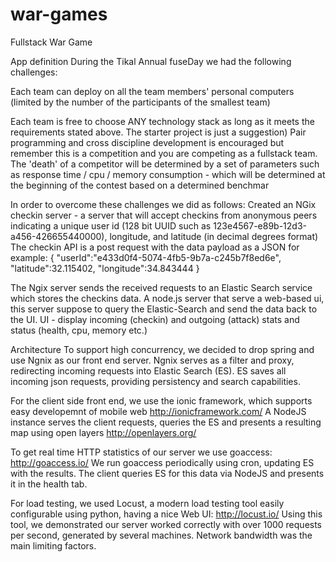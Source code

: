 # war-games
Fullstack War Game

App definition
During the Tikal Annual fuseDay we had the following challenges:

Each team can deploy on all the team members' personal computers (limited by the number of the participants of the smallest team)

Each team is free to choose ANY technology stack as long as it meets the requirements stated above. The starter project is just a suggestion)
Pair programming and cross discipline development is encouraged but remember this is a competition and you are competing as a fullstack team. 
The 'death' of a competitor will be determined by a set of parameters such as response time / cpu / memory consumption - which will be determined at the beginning of the contest  based on a determined benchmar

In order to overcome these challenges we did as follows:
Created an NGix checkin server - a server that will accept checkins from anonymous peers indicating a unique user id (128 bit UUID such as 123e4567-e89b-12d3-a456-426655440000), longitude, and latitude (in decimal degrees format)
The checkin API is a post request with the data payload as a JSON for example:
 {
    "userId":"e433d0f4-5074-4fb5-9b7a-c245b7f8ed6e",
    "latitude":32.115402,
    "longitude":34.843444
  }

The Ngix server sends the received requests to an Elastic Search service which stores the checkins data.
A node.js server that serve a web-based ui, this server suppose to query the Elastic-Search and send the data back to the UI.
UI - display incoming (checkin) and outgoing (attack) stats and status (health, cpu, memory etc.)



Architecture
To support high concurrency, we decided to drop spring and use Ngnix as our front end server.
Ngnix serves as a filter and proxy, redirecting incoming requests into Elastic Search (ES).
ES saves all incoming json requests, providing persistency and search capabilities.

For the client side front end, we use the ionic framework, which supports easy developemnt of mobile web  http://ionicframework.com/
A NodeJS instance serves the client requests, queries the ES and presents a resulting map using open layers http://openlayers.org/

To get real time HTTP statistics of our server we use goaccess: http://goaccess.io/
We run goaccess periodically using cron, updating ES with the results.
The client queries ES for this data via NodeJS and presents it in the health tab.


For load testing, we used Locust, a modern load testing tool easily configurable using python, having a nice Web UI: http://locust.io/
Using this tool, we demonstrated our server worked correctly with over 1000 requests per second, generated by several machines. Network bandwidth was the main limiting factors. 

